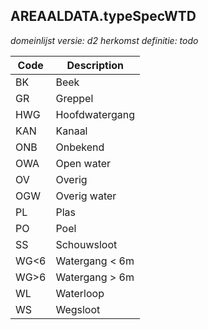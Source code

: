 ## AREAALDATA.typeSpecWTD

*domeinlijst versie: d2* *herkomst definitie: todo*

 |Code |Description	|
|	---	|	---	|
| BK | Beek |
| GR | Greppel |
| HWG | Hoofdwatergang |
| KAN | Kanaal  |
| ONB | Onbekend |
| OWA | Open water |
| OV | Overig |
| OGW | Overig water |
| PL | Plas |
| PO | Poel |
| SS | Schouwsloot |
| WG<6 | Watergang < 6m |
| WG>6 | Watergang > 6m |
| WL | Waterloop |
| WS | Wegsloot |
